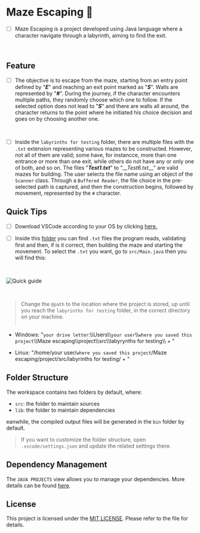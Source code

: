 # Maze Escaping :runner:

- [ ] Maze Escaping is a project developed using Java language where a character navigate through a labyrinth, aiming to find the exit.

<br>

## Feature

- [ ] The objective is to escape from the maze, starting from an entry point defined by "__*E*__" and reaching an exit point marked as "__*S*__". Walls are represented by "__*#*__". During the journey, if the character encounters multiple paths, they randomly choose which one to follow. If the selected option does not lead to "__*S*__" and there are walls all around, the character returns to the point where he initiated his choice decision and goes on by choosing another one.

<br>

 - [ ] Inside the `labyrinths for testing` folder, there are multiple files with the `.txt` extension representing various mazes to be constructed. However, not all of them are valid; some have, for instancce, more than one entrance or more than one exit, while others do not have any or only one of both, and so on. The files "__*Test1.txt*__" to "*__Test6.txt*__" are valid mazes for building. The user selects the file name using an object of the `Scanner` class. Through a `Buffered Reader`, the file choice in the pre-selected path is captured, and then the construction begins, followed by movement, represented by the `#` character.

## Quick Tips

- [ ] Download VSCode according to your OS by clicking [here.](https://code.visualstudio.com/download)


- [ ] Inside this [folder](https://github.com/Matheus-Oliveira-Marino/Maze-escaping/tree/main/project/src/labyrynths%20for%20testing) you can find ```.txt``` files the program reads, validating first and then, if is it correct, then building the maze and starting the movement. To select the ```.txt``` you want, 
go to ```src/Main.java``` then you will find this:

<br>

![Quick guide](https://github.com/Matheus-Oliveira-Marino/Maze-escaping/assets/139178883/65dea788-9351-4b5f-a07b-b41374dc150a)

<br>

> Change the `@path` to the location where the project is stored, up until you reach the `labyrinths for testing` folder, in the correct directory on your machine.
<br></br>


* Windows: "`your drive letter`:\\\Users\\\\`your user`\\\\```where you saved this project```\\\\Maze escaping\\\\project\\\\src\\\\labyrynths for testing\\\\ + "

* Linux: "/home/your user/```where you saved this project```/Maze escaping/project/src/labyrinths for testing/ + "

## Folder Structure

The workspace contains two folders by default, where:

- `src`: the folder to maintain sources
- `lib`: the folder to maintain dependencies

eanwhile, the compiled output files will be generated in the `bin` folder by default.

> If you want to customize the folder structure, open `.vscode/settings.json` and update the related settings there.

## Dependency Management

The `JAVA PROJECTS` view allows you to manage your dependencies. More details can be found [here](https://github.com/microsoft/vscode-java-dependency#manage-dependencies).

## License

This project is licensed under the [MIT LICENSE](https://github.com/Matheus-Oliveira-Marino/Pizzaria-API/blob/d15dc3f0452245adbe4d4b22e7ac1c3af5576893/LICENSE).  Please refer to the file for details.
